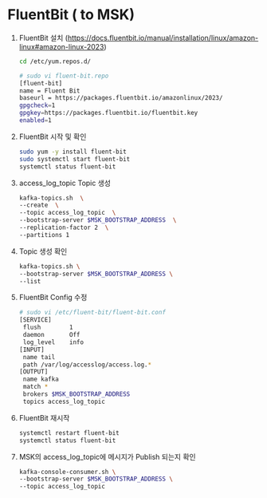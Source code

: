 # FluentBit ( to MSK)
1. FluentBit 설치 (https://docs.fluentbit.io/manual/installation/linux/amazon-linux#amazon-linux-2023)
   ```bash
   cd /etc/yum.repos.d/
   ```
   ```bash
   # sudo vi fluent-bit.repo
   [fluent-bit]
   name = Fluent Bit
   baseurl = https://packages.fluentbit.io/amazonlinux/2023/
   gpgcheck=1
   gpgkey=https://packages.fluentbit.io/fluentbit.key
   enabled=1  
   ```
2. FluentBit 시작 및 확인
   ```bash
   sudo yum -y install fluent-bit
   sudo systemctl start fluent-bit
   systemctl status fluent-bit
   ```

3. access_log_topic Topic 생성
   ```bash
   kafka-topics.sh  \
   --create  \
   --topic access_log_topic  \
   --bootstrap-server $MSK_BOOTSTRAP_ADDRESS  \
   --replication-factor 2  \
   --partitions 1
   ```

4. Topic 생성 확인
   ```bash
   kafka-topics.sh \
   --bootstrap-server $MSK_BOOTSTRAP_ADDRESS \
   --list
   ```

5. FluentBit Config 수정
   ```bash
   # sudo vi /etc/fluent-bit/fluent-bit.conf
   [SERVICE]
    flush        1
    daemon       Off
    log_level    info
   [INPUT]
    name tail
    path /var/log/accesslog/access.log.*
   [OUTPUT]
    name kafka
    match *
    brokers $MSK_BOOTSTRAP_ADDRESS
    topics access_log_topic
   ```
6. FluentBit 재시작
   ```bash
   systemctl restart fluent-bit
   systemctl status fluent-bit
   ```

7. MSK의 access_log_topic에 메시지가 Publish 되는지 확인
   ```bash
   kafka-console-consumer.sh \
   --bootstrap-server $MSK_BOOTSTRAP_ADDRESS \
   --topic access_log_topic
   ```
